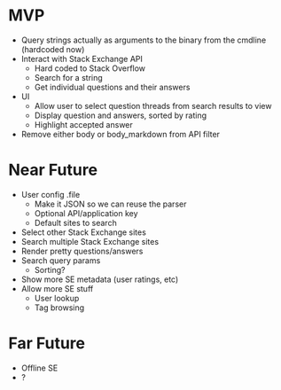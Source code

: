 # MVP
- Query strings actually as arguments to the binary from the cmdline (hardcoded now)
- Interact with Stack Exchange API
   - Hard coded to Stack Overflow
   - Search for a string
   - Get individual questions and their answers
- UI
   - Allow user to select question threads from search results to view
   - Display question and answers, sorted by rating
   - Highlight accepted answer
- Remove either body or body_markdown from API filter

# Near Future
- User config .file
   - Make it JSON so we can reuse the parser
   - Optional API/application key
   - Default sites to search
- Select other Stack Exchange sites
- Search multiple Stack Exchange sites
- Render pretty questions/answers
- Search query params
   - Sorting?
- Show more SE metadata (user ratings, etc)
- Allow more SE stuff
   - User lookup
   - Tag browsing

# Far Future
- Offline SE
- ?
